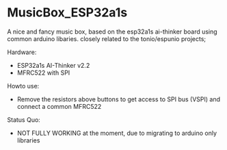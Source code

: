 # MusicBox_ESP32a1s
A nice and fancy music box, based on the esp32a1s ai-thinker board using common arduino libaries. closely related to the tonio/espunio projects;

Hardware:
- ESP32a1s AI-Thinker v2.2
- MFRC522 with SPI

Howto use:
- Remove the resistors above buttons to get access to SPI bus (VSPI) and connect a common MFRC522

Status Quo:
- NOT FULLY WORKING at the moment, due to migrating to arduino only libraries
